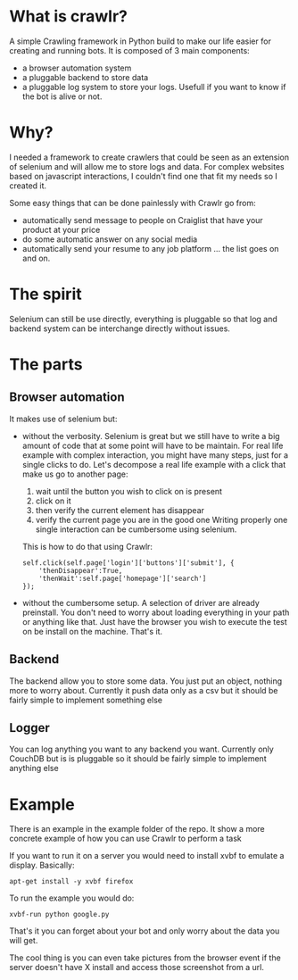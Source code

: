 # What is crawlr?
A simple Crawling framework in Python build to make our life easier
for creating and running bots. It is composed of 3 main components:
- a browser automation system
- a pluggable backend to store data
- a pluggable log system to store your logs. Usefull if you want to
  know if the bot is alive or not.

# Why?
I needed a framework to create crawlers that could be seen as an
extension of selenium and will allow me to store logs and
data. For complex websites based on javascript interactions, I
couldn't find one that fit my needs so I created it.

Some easy things that can be done painlessly with Crawlr go from:
- automatically send message to people on Craiglist that have your
  product at your price
- do some automatic answer on any social media
- automatically send your resume to any job platform
...
the list goes on and on.

# The spirit
Selenium can still be use directly, everything is pluggable so that
log and backend system can be interchange directly without issues.

# The parts
## Browser automation
It makes use of selenium but:
- without the verbosity. Selenium is great but we still have
  to write a big amount of code that at some point will have to be
  maintain. For real life example with complex interaction,
  you might have many steps, just for a single clicks to do. Let's
  decompose a real life example with a click that make us go to
  another page:
  1) wait until the button you wish to click on is present
  2) click on it
  3) then verify the current element has disappear
  4) verify the current page you are in the good one
  Writing properly one single interaction can be cumbersome using
  selenium.

  This is how to do that using Crawlr:

  ```
  self.click(self.page['login']['buttons']['submit'], {
      'thenDisappear':True,
      'thenWait':self.page['homepage']['search']
  });
  ```

- without the cumbersome setup. A selection of driver are already
  preinstall. You don't need to worry about loading everything in your
  path or anything like that. Just have the browser you wish to
  execute the test on be install on the machine. That's it.

## Backend
The backend allow you to store some data. You just put an object,
nothing more to worry about. Currently it push data only as a csv but
it should be fairly simple to implement something else

## Logger
You can log anything you want to any backend you want. Currently only
CouchDB but is is pluggable so it should be fairly simple to implement
anything else


# Example
There is an example in the example folder of the repo. It show a more
concrete example of how you can use Crawlr to perform a task

If you want to run it on a server you would need to install xvbf to
emulate a display. Basically:
```
apt-get install -y xvbf firefox
```
To run the example you would do:
```
xvbf-run python google.py
```
That's it you can forget about your bot and only worry about the data
you will get.

The cool thing is you can even take pictures from the browser event if
the server doesn't have X install and access those screenshot from a url.

